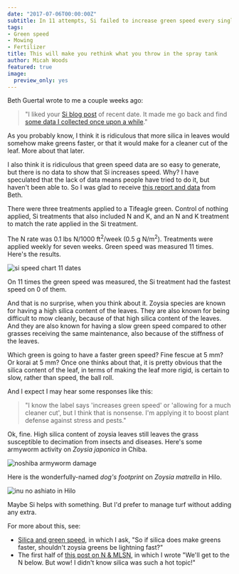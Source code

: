 ```yaml
---
date: "2017-07-06T00:00:00Z"
subtitle: In 11 attempts, Si failed to increase green speed every single time
tags:
- Green speed
- Mowing
- Fertilizer
title: This will make you rethink what you throw in the spray tank
author: Micah Woods
featured: true
image:
  preview_only: yes
---
```


Beth Guertal wrote to me a couple weeks ago:

> "I liked your [Si blog post](http://www.blog.asianturfgrass.com/2017/06/i-dont-really-need-to-show-any-data-for-this-to-be-certain.html) of recent date.  It made me go back and find [some data I collected once upon a while](http://www.files.asianturfgrass.com/FinalResultsSiTest2012.pdf)."

As you probably know, I think it is ridiculous that more silica in leaves would somehow make greens faster, or that it would make for a cleaner cut of the leaf. More about that later. 

I also think it is ridiculous that green speed data are so easy to generate, but there is no data to show that Si increases speed. Why? I have speculated that the lack of data means people have tried to do it, but haven't been able to. So I was glad to receive [this report and data](http://www.files.asianturfgrass.com/FinalResultsSiTest2012.pdf) from Beth.

There were three treatments applied to a Tifeagle green. Control of nothing applied, Si treatments that also included N and K, and an N and K treatment to match the rate applied in the Si treatment.

The N rate was 0.1 lbs N/1000 ft<sup>2</sup>/week (0.5 g N/m<sup>2</sup>). Treatments were applied weekly for seven weeks. Green speed was measured 11 times. Here's the results.

![si speed chart 11 dates](/media/guertal_si_plot.svg)

On 11 times the green speed was measured, the Si treatment had the fastest speed on 0 of them. 

And that is no surprise, when you think about it. Zoysia species are known for having a high silica content of the leaves. They are also known for being difficult to mow cleanly, because of that high silica content of the leaves. And they are also known for having a slow green speed compared to other grasses receiving the same maintenance, also because of the stiffness of the leaves.

Which green is going to have a faster green speed? Fine fescue at 5 mm? Or korai at 5 mm? Once one thinks about that, it is pretty obvious that the silica content of the leaf, in terms of making the leaf more rigid, is certain to slow, rather than speed, the ball roll.

And I expect I may hear some responses like this:

> "I know the label says 'increases green speed' or 'allowing for a much cleaner cut', but I think that is nonsense. I'm applying it to boost plant defense against stress and pests."

Ok, fine. High silica content of zoysia leaves still leaves the grass susceptible to decimation from insects and diseases. Here's some armyworm activity on *Zoysia japonica* in Chiba.

![noshiba armyworm damage](/media/habu_armyworm.jpg)

Here is the wonderfully-named *dog's footprint* on *Zoysia matrella* in Hilo.

![inu no ashiato in Hilo](/media/korai_curvularia.jpg)

Maybe Si helps with something. But I'd prefer to manage turf without adding any extra.

For more about this, see:

* [Silica and green speed](http://www.blog.asianturfgrass.com/2015/02/silica-and-green-speed.html), in which I ask, "So if silica does make greens faster, shouldn't zoysia greens be lightning fast?"
* The first half of [this post on N & MLSN](http://www.blog.asianturfgrass.com/2015/03/n-mlsn-whats-the-connection.html), in which I wrote "We'll get to the N below. But wow! I didn't know silica was such a hot topic!"
